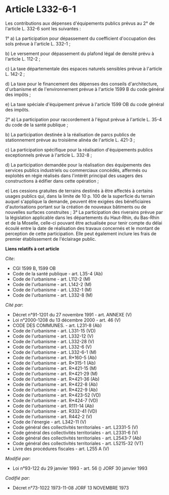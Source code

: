 # Article L332-6-1

Les contributions aux dépenses d'équipements publics prévus au 2° de l'article L. 332-6 sont les suivantes :

1° a) La participation pour dépassement du coefficient d'occupation des sols prévue à l'article L. 332-1 ; 

b) Le versement pour dépassement du plafond légal de densité prévu à l'article L. 112-2 ;       

c) La taxe départementale des espaces naturels sensibles prévue à l'article L. 142-2 ;       

d) La taxe pour le financement des dépenses des conseils d'architecture, d'urbanisme et de l'environnement prévue à l'article
1599 B du code général des impôts ;       

e) La taxe spéciale d'équipement prévue à l'article 1599 OB du code général des impôts. 

2° a) La participation pour raccordement à l'égout prévue à l'article L. 35-4 du code de la santé publique ; 

b) La participation destinée à la réalisation de parcs publics de stationnement prévue au troisième alinéa de l'article L.
421-3 ;    

c) La participation spécifique pour la réalisation d'équipements publics exceptionnels prévue à l'article L. 332-8 ;    

d) La participation demandée pour la réalisation des équipements des services publics industriels ou commerciaux concédés,
affermés ou exploités en régie réalisés dans l'intérêt principal des usagers des constructions à édifier dans cette
opération ; 

e) Les cessions gratuites de terrains destinés à être affectés à certains usages publics qui, dans la limite de 10 p. 100 de
la superficie du terrain auquel s'applique la demande, peuvent être exigées des bénéficiaires d'autorisations portant sur la
création de nouveaux bâtiments ou de nouvelles surfaces construites ;    3° La participation des riverains prévue par la
législation applicable dans les départements du Haut-Rhin, du Bas-Rhin et de la Moselle, celle-ci pouvant être actualisée
pour tenir compte du délai écoulé entre la date de réalisation des travaux concernés et le montant de perception de cette
participation. Elle peut également inclure les frais de premier établissement de l'éclairage public.

**Liens relatifs à cet article**

_Cite_:

  - CGI 1599 B, 1599 OB
  - Code de la santé publique - art. L35-4 (Ab)
  - Code de l'urbanisme - art. L112-2 (M)
  - Code de l'urbanisme - art. L142-2 (M)
  - Code de l'urbanisme - art. L332-1 (M)
  - Code de l'urbanisme - art. L332-8 (M)

_Cité par_:

  - Décret n°91-1201 du 27 novembre 1991 - art. ANNEXE (V)
  - Loi n°2000-1208 du 13 décembre 2000 - art. 46 (V)
  - CODE DES COMMUNES. - art. L231-8 (Ab)
  - Code de l'urbanisme - art. L331-15 (VD)
  - Code de l'urbanisme - art. L332-12 (V)
  - Code de l'urbanisme - art. L332-28 (V)
  - Code de l'urbanisme - art. L332-6 (V)
  - Code de l'urbanisme - art. L332-6-1 (M)
  - Code de l'urbanisme - art. R*160-5 (Ab)
  - Code de l'urbanisme - art. R*315-1 (Ab)
  - Code de l'urbanisme - art. R*421-15 (M)
  - Code de l'urbanisme - art. R*421-29 (M)
  - Code de l'urbanisme - art. R*421-36 (Ab)
  - Code de l'urbanisme - art. R*422-8 (Ab)
  - Code de l'urbanisme - art. R*422-9 (Ab)
  - Code de l'urbanisme - art. R*423-52 (VD)
  - Code de l'urbanisme - art. R*424-7 (VD)
  - Code de l'urbanisme - art. R111-14 (Ab)
  - Code de l'urbanisme - art. R332-41 (VD)
  - Code de l'urbanisme - art. R442-2 (V)
  - Code de l'énergie - art. L342-11 (V)
  - Code général des collectivités territoriales - art. L2331-5 (V)
  - Code général des collectivités territoriales - art. L2331-6 (V)
  - Code général des collectivités territoriales - art. L2543-7 (Ab)
  - Code général des collectivités territoriales - art. L5215-32 (VT)
  - Livre des procédures fiscales - art. L255 A (V)

_Modifié par_:

  - Loi n°93-122 du 29 janvier 1993 - art. 56 () JORF 30 janvier 1993

_Codifié par_:

  - Décret n°73-1022 1973-11-08 JORF 13 NOVEMBRE 1973
